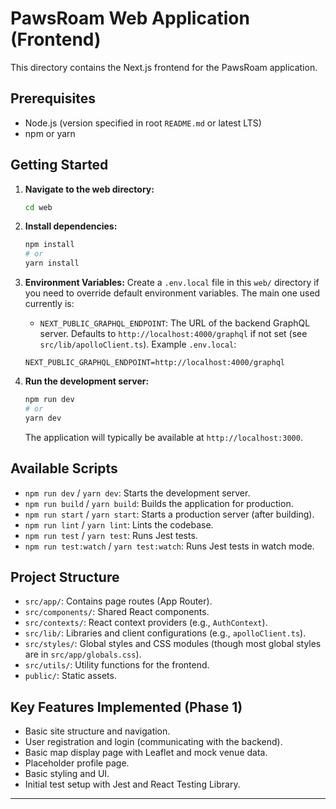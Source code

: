 # PawsRoam Web Application (Frontend)

This directory contains the Next.js frontend for the PawsRoam application.

## Prerequisites

- Node.js (version specified in root `README.md` or latest LTS)
- npm or yarn

## Getting Started

1.  **Navigate to the web directory:**
    ```bash
    cd web
    ```

2.  **Install dependencies:**
    ```bash
    npm install
    # or
    yarn install
    ```

3.  **Environment Variables:**
    Create a `.env.local` file in this `web/` directory if you need to override default environment variables. The main one used currently is:
    *   `NEXT_PUBLIC_GRAPHQL_ENDPOINT`: The URL of the backend GraphQL server. Defaults to `http://localhost:4000/graphql` if not set (see `src/lib/apolloClient.ts`).
    Example `.env.local`:
    ```env
    NEXT_PUBLIC_GRAPHQL_ENDPOINT=http://localhost:4000/graphql
    ```

4.  **Run the development server:**
    ```bash
    npm run dev
    # or
    yarn dev
    ```
    The application will typically be available at `http://localhost:3000`.

## Available Scripts

-   `npm run dev` / `yarn dev`: Starts the development server.
-   `npm run build` / `yarn build`: Builds the application for production.
-   `npm run start` / `yarn start`: Starts a production server (after building).
-   `npm run lint` / `yarn lint`: Lints the codebase.
-   `npm run test` / `yarn test`: Runs Jest tests.
-   `npm run test:watch` / `yarn test:watch`: Runs Jest tests in watch mode.

## Project Structure

-   `src/app/`: Contains page routes (App Router).
-   `src/components/`: Shared React components.
-   `src/contexts/`: React context providers (e.g., `AuthContext`).
-   `src/lib/`: Libraries and client configurations (e.g., `apolloClient.ts`).
-   `src/styles/`: Global styles and CSS modules (though most global styles are in `src/app/globals.css`).
-   `src/utils/`: Utility functions for the frontend.
-   `public/`: Static assets.

## Key Features Implemented (Phase 1)

- Basic site structure and navigation.
- User registration and login (communicating with the backend).
- Basic map display page with Leaflet and mock venue data.
- Placeholder profile page.
- Basic styling and UI.
- Initial test setup with Jest and React Testing Library.
---

